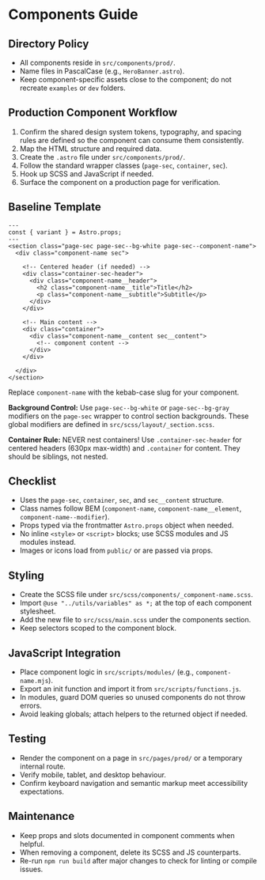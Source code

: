 # Components Guide

## Directory Policy
- All components reside in `src/components/prod/`.
- Name files in PascalCase (e.g., `HeroBanner.astro`).
- Keep component-specific assets close to the component; do not recreate `examples` or `dev` folders.

## Production Component Workflow
1. Confirm the shared design system tokens, typography, and spacing rules are defined so the component can consume them consistently.
2. Map the HTML structure and required data.
3. Create the `.astro` file under `src/components/prod/`.
4. Follow the standard wrapper classes (`page-sec`, `container`, `sec`).
5. Hook up SCSS and JavaScript if needed.
6. Surface the component on a production page for verification.

## Baseline Template
```astro
---
const { variant } = Astro.props;
---
<section class="page-sec page-sec--bg-white page-sec--component-name">
  <div class="component-name sec">
    
    <!-- Centered header (if needed) -->
    <div class="container-sec-header">
      <div class="component-name__header">
        <h2 class="component-name__title">Title</h2>
        <p class="component-name__subtitle">Subtitle</p>
      </div>
    </div>

    <!-- Main content -->
    <div class="container">
      <div class="component-name__content sec__content">
        <!-- component content -->
      </div>
    </div>
    
  </div>
</section>
```

Replace `component-name` with the kebab-case slug for your component.

**Background Control:** Use `page-sec--bg-white` or `page-sec--bg-gray` modifiers on the `page-sec` wrapper to control section backgrounds. These global modifiers are defined in `src/scss/layout/_section.scss`.

**Container Rule:** NEVER nest containers! Use `.container-sec-header` for centered headers (630px max-width) and `.container` for content. They should be siblings, not nested.

## Checklist
- Uses the `page-sec`, `container`, `sec`, and `sec__content` structure.
- Class names follow BEM (`component-name`, `component-name__element`, `component-name--modifier`).
- Props typed via the frontmatter `Astro.props` object when needed.
- No inline `<style>` or `<script>` blocks; use SCSS modules and JS modules instead.
- Images or icons load from `public/` or are passed via props.

## Styling
- Create the SCSS file under `src/scss/components/_component-name.scss`.
- Import `@use "../utils/variables" as *;` at the top of each component stylesheet.
- Add the new file to `src/scss/main.scss` under the components section.
- Keep selectors scoped to the component block.

## JavaScript Integration
- Place component logic in `src/scripts/modules/` (e.g., `component-name.mjs`).
- Export an init function and import it from `src/scripts/functions.js`.
- In modules, guard DOM queries so unused components do not throw errors.
- Avoid leaking globals; attach helpers to the returned object if needed.

## Testing
- Render the component on a page in `src/pages/prod/` or a temporary internal route.
- Verify mobile, tablet, and desktop behaviour.
- Confirm keyboard navigation and semantic markup meet accessibility expectations.

## Maintenance
- Keep props and slots documented in component comments when helpful.
- When removing a component, delete its SCSS and JS counterparts.
- Re-run `npm run build` after major changes to check for linting or compile issues.



